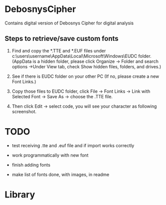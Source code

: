 # DebosnysCipher

Contains digital version of Debosnys Cipher for digital analysis

## Steps to retrieve/save custom fonts

1. Find and copy the *.TTE and *.EUF files under c:\users\username\AppData\Local\Microsoft\Windows\EUDC folder. (AppData is a hidden folder, please click Organize -> Folder and search options ->Under View tab, check Show hidden files, folders, and drives.)

2. See if there is EUDC folder on your other PC (If no, please create a new Font Links.)

3. Copy those files to EUDC folder, click File -> Font Links -> Link with Selected Font -> Save As -> choose the .TTE file.

4. Then click Edit -> select code, you will see your character as following screenshot.

# TODO

 - test receiving .tte and .euf file and if import works correctly

 - work programmatically with new font
 
 - finish adding fonts
 
 - make list of fonts done, with images, in readme

# Library

